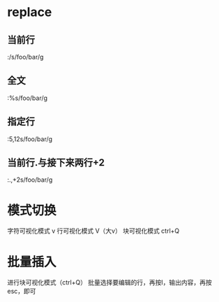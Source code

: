 # replace 
## 当前行
:/s/foo/bar/g
## 全文
:%s/foo/bar/g
## 指定行
:5,12s/foo/bar/g
## 当前行.与接下来两行+2
:.,+2s/foo/bar/g

# 模式切换
字符可视化模式 v
行可视化模式 V（大v）
块可视化模式 ctrl+Q

# 批量插入
进行块可视化模式（ctrl+Q）
批量选择要编辑的行，再按I，输出内容，再按esc，即可
